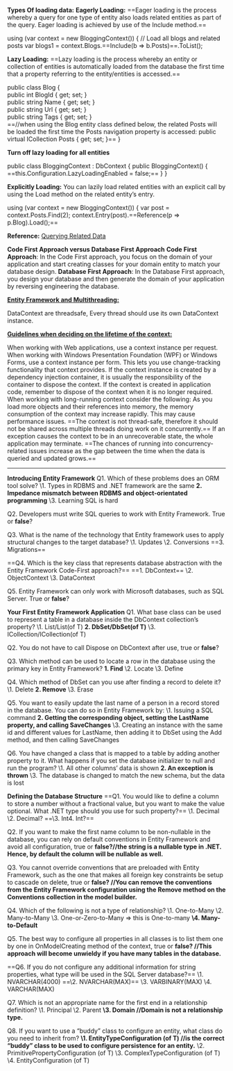 **Types Of loading data:**
**Eagerly Loading:** ==Eager loading is the process whereby a query for one type of entity also loads related entities as part of the query. Eager loading is achieved by use of the Include method.==

using (var context = new BloggingContext())
{
    // Load all blogs and related posts
    var blogs1 = context.Blogs.==Include(b => b.Posts)==.ToList();

**Lazy Loading:** ==Lazy loading is the process whereby an entity or collection of entities is automatically loaded from the database the first time that a property referring to the entity/entities is accessed.==

public class Blog
{  
    public int BlogId { get; set; }  
    public string Name { get; set; }  
    public string Url { get; set; }  
    public string Tags { get; set; }  
==//when using the Blog entity class defined below, the related Posts will be loaded the first time the Posts navigation property is accessed:
    public virtual ICollection Posts { get; set; }==
}

**Turn off lazy loading for all entities**

public class BloggingContext : DbContext
{
    public BloggingContext()
    {
        ==this.Configuration.LazyLoadingEnabled = false;==
    }
}

**Explicitly Loading:** You can lazily load related entities with an explicit call by using the Load method on the related entity’s entry.

using (var context = new BloggingContext())
{
    var post = context.Posts.Find(2);
    context.Entry(post).==Reference(p => p.Blog).Load();==

**Reference:** [Querying Related Data](https://docs.microsoft.com/en-us/ef/ef6/querying/related-data)

**Code First Approach versus Database First Approach**
**Code First Approach**: In the Code First approach, you focus on the domain of your application and start creating classes for your domain entity to match your database design.
**Database First Approach**: In the Database First approach, you design your database and then generate the domain of your application by reversing engineering the database.

<u>**Entity Framework and Multithreading:**</u>

DataContext are threadsafe, Every thread should use its own DataContext instance.

<u>**Guidelines when deciding on the lifetime of the context:**</u>

When working with Web applications, use a context instance per request.
When working with Windows Presentation Foundation (WPF) or Windows Forms, use a context instance per form. This lets you use change-tracking functionality that context provides.
If the context instance is created by a dependency injection container, it is usually the responsibility of the container to dispose the context.
If the context is created in application code, remember to dispose of the context when it is no longer required.
When working with long-running context consider the following:
As you load more objects and their references into memory, the memory consumption of the context may increase rapidly. This may cause performance issues.
==The context is not thread-safe, therefore it should not be shared across multiple threads doing work on it concurrently.==
If an exception causes the context to be in an unrecoverable state, the whole application may terminate.
==The chances of running into concurrency-related issues increase as the gap between the time when the data is queried and updated grows.==



------

**Introducing Entity Framework**
Q1. Which of these problems does an ORM tool solve?
\1. Types in RDBMS and .NET framework are the same
**2. Impedance mismatch between RDBMS and object-orientated programming**
\3. Learning SQL is hard

Q2. Developers must write SQL queries to work with Entity Framework. True or **false**?

Q3. What is the name of the technology that Entity framework uses to apply structural changes to the target database?
\1. Updates
\2. Conversions
==3. Migrations==

==Q4. Which is the key class that represents database abstraction with the Entity Framework Code-First approach?==
==1. DbContext==
\2. ObjectContext
\3. DataContext

Q5. Entity Framework can only work with Microsoft databases, such as SQL Server. True or **false**?

**Your First Entity Framework Application**
Q1. What base class can be used to represent a table in a database inside the DbContext collection’s property?
\1. List/List(of T)
**2. DbSet/DbSet(of T)**
\3. ICollection/ICollection(of T)

Q2. You do not have to call Dispose on DbContext after use, true or **false**?

Q3. Which method can be used to locate a row in the database using the primary key in Entity Framework?
**1. Find**
\2. Locate
\3. Define

Q4. Which method of DbSet can you use after finding a record to delete it?
\1. Delete
**2. Remove**
\3. Erase

Q5. You want to easily update the last name of a person in a record stored in the database. You can do so in Entity
Framework by:
\1. Issuing a SQL command
**2. Getting the corresponding object, setting the LastName property, and calling SaveChanges**
\3. Creating an instance with the same id and different values for LastName, then adding it to DbSet using the Add method, and then calling SaveChanges

Q6. You have changed a class that is mapped to a table by adding another property to it. What happens if you set the
database initializer to null and run the program?
\1. All other columns’ data is shown
**2. An exception is thrown**
\3. The database is changed to match the new schema, but the data is lost

**Defining the Database Structure**
==Q1. You would like to define a column to store a number without a fractional value, but you want to make the value optional. What .NET type should you use for such property?==
\1. Decimal
\2. Decimal?
==\3. Int4. Int?==

Q2. If you want to make the first name column to be non-nullable in the database, you can rely on default conventions in Entity Framework and avoid all configuration, true or **false?//the string is a nullable type in .NET. Hence, by default the column will be nullable as well.**

Q3. You cannot override conventions that are preloaded with Entity Framework, such as the one that makes all foreign key constraints be setup to cascade on delete, true or **false? //You can remove the conventions from the Entity Framework configuration using the Remove method on the Conventions collection in the model builder.**

Q4. Which of the following is not a type of relationship?
\1. One-to-Many
\2. Many-to-Many
\3. One-or-Zero-to-Many => this is One-to-many
**\4. Many-to-Default**

Q5. The best way to configure all properties in all classes is to list them one by one in OnModelCreating method of the
context, true or **false? //This approach will become unwieldy if you have many tables in the database.**

==Q6. If you do not configure any additional information for string properties, what type will be used in the SQL Server database?==
\1. NVARCHAR(4000)
==\2. NVARCHAR(MAX)==
\3. VARBINARY(MAX)
\4. VARCHAR(MAX)

Q7. Which is not an appropriate name for the first end in a relationship definition?
\1. Principal
\2. Parent
**\3. Domain //Domain is not a relationship type.**

Q8. If you want to use a “buddy” class to configure an entity, what class do you need to inherit from?
**\1. EntityTypeConfiguration (of T) //is the correct “buddy” class to be used to configure persistence for an entity.**
\2. PrimitivePropertyConfiguration (of T)
\3. ComplexTypeConfiguration (of T)
\4. EntityConfiguration (of T)

